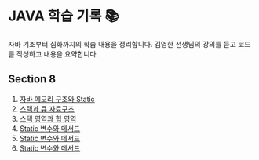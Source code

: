 # JAVA 학습 기록 📚

자바 기초부터 심화까지의 학습 내용을 정리합니다.
김영한 선생님의 강의를 듣고 코드를 작성하고 내용을 요약합니다.

## Section 8
1. [자바 메모리 구조와 Static](src/Section8/8-1.md)
2. [스택과 큐 자료구조](src/Section8/8-2.md)
3. [스택 영역과 힙 영역](src/Section8/8-3.md)
4. [Static 변수와 메서드](src/Section8/8-6.md)
5. [Static 변수와 메서드](src/Section8/8-5.md)
6. [Static 변수와 메서드](src/Section8/8-4.md)